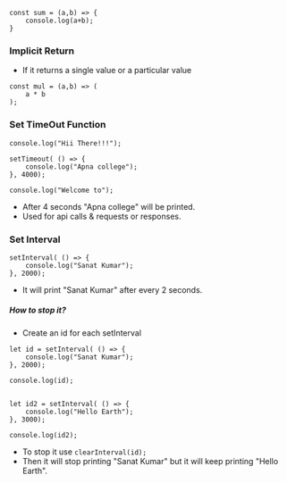 ```
const sum = (a,b) => {
	console.log(a+b);
}
```

### Implicit Return
- If it returns a single value or a particular value
```
const mul = (a,b) => (
	a * b
);
```

### Set TimeOut Function
```
console.log("Hii There!!!");

setTimeout( () => {
    console.log("Apna college");
}, 4000);

console.log("Welcome to");
```
- After 4 seconds "Apna college" will be printed.
- Used for api calls & requests or responses.

### Set Interval
```
setInterval( () => {
	console.log("Sanat Kumar");
}, 2000);
```
- It will print "Sanat Kumar" after every 2 seconds.
##### How to stop it?

- Create an id for each setInterval
```
let id = setInterval( () => {
	console.log("Sanat Kumar");
}, 2000);

console.log(id);


let id2 = setInterval( () => {
	console.log("Hello Earth");
}, 3000);

console.log(id2);
```

- To stop it use `clearInterval(id);`
- Then it will stop printing "Sanat Kumar" but it will keep printing "Hello Earth".
